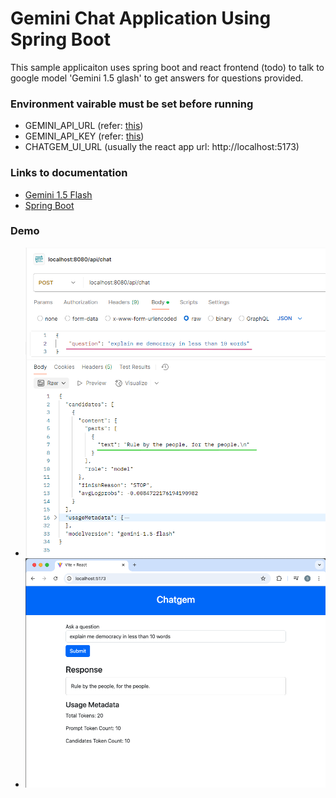 # Gemini Chat Application Using Spring Boot

This sample applicaiton uses spring boot and react frontend (todo) to talk to google model 'Gemini 1.5 glash' to get answers for questions provided.

### Environment vairable must be set before running
- GEMINI_API_URL (refer: [this](https://ai.google.dev/gemini-api/docs/api-key#send-gemini-api-request))
- GEMINI_API_KEY (refer: [this](https://aistudio.google.com/app/apikey))
- CHATGEM_UI_URL (usually the react app url: http://localhost:5173)

### Links to documentation

- [Gemini 1.5 Flash](https://ai.google.dev/gemini-api/docs/models/gemini#gemini-1.5-flash)
- [Spring Boot](https://spring.io/blog/2025/02/20/spring-boot-3-4-3-available-now)

### Demo

- ![Postman call](screenshots/backend_call_01.png)
- ![React App](screenshots/chatgem_react_app.png) 